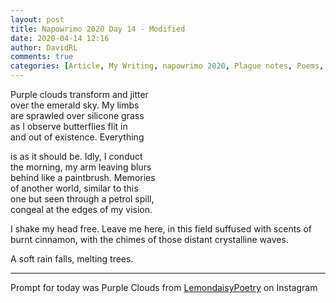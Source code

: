 ```yaml
---  
layout: post  
title: Napowrimo 2020 Day 14 - Modified  
date: 2020-04-14 12:16  
author: DavidRL  
comments: true  
categories: [Article, My Writing, napowrimo 2020, Plague notes, Poems, Poetry]  
---  
```

Purple clouds transform and jitter  
over the emerald sky. My limbs  
are sprawled over silicone grass  
as I observe butterflies flit in  
and out of existence. Everything  
  
is as it should be. Idly, I conduct  
the morning, my arm leaving blurs  
behind like a paintbrush. Memories  
of another world, similar to this  
one but seen through a petrol spill,  
congeal at the edges of my vision.  
  
<p class="_04xlpA direction-ltr align-start para-style-body"><span class="JsGRdQ">I shake my head free. Leave me here,  
</span><span class="JsGRdQ">in this field suffused with scents  
of burnt cinnamon, with the chimes  
of those distant crystalline waves.</span></p>  
  
<p class="_04xlpA direction-ltr align-start para-style-body"><span class="JsGRdQ">A soft rain falls, melting trees.</span></p>  
  
  
  
***  
  
Prompt for today was Purple Clouds from <a href="https://www.instagram.com/lemondaisypoetry/">LemondaisyPoetry</a> on Instagram  
  